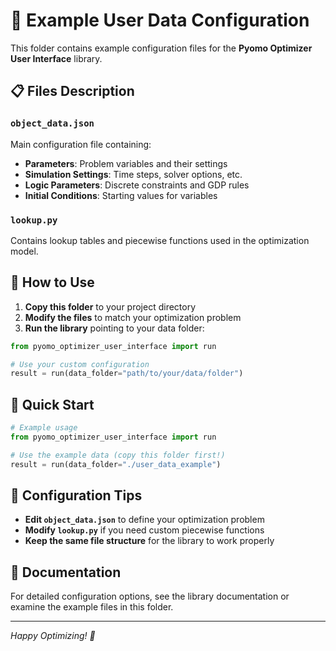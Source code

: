 # 📁 Example User Data Configuration

This folder contains example configuration files for the **Pyomo Optimizer User Interface** library.

## 📋 Files Description

### `object_data.json`
Main configuration file containing:
- **Parameters**: Problem variables and their settings
- **Simulation Settings**: Time steps, solver options, etc.
- **Logic Parameters**: Discrete constraints and GDP rules
- **Initial Conditions**: Starting values for variables

### `lookup.py`
Contains lookup tables and piecewise functions used in the optimization model.

## 🚀 How to Use

1. **Copy this folder** to your project directory
2. **Modify the files** to match your optimization problem
3. **Run the library** pointing to your data folder:

```python
from pyomo_optimizer_user_interface import run

# Use your custom configuration
result = run(data_folder="path/to/your/data/folder")
```

## 📝 Quick Start

```python
# Example usage
from pyomo_optimizer_user_interface import run

# Use the example data (copy this folder first!)
result = run(data_folder="./user_data_example")
```

## 🔧 Configuration Tips

- **Edit `object_data.json`** to define your optimization problem
- **Modify `lookup.py`** if you need custom piecewise functions
- **Keep the same file structure** for the library to work properly

## 📖 Documentation

For detailed configuration options, see the library documentation or examine the example files in this folder.

---
*Happy Optimizing! 🎯*
